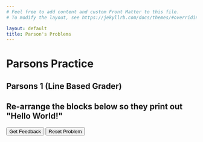 ```yaml
---
# Feel free to add content and custom Front Matter to this file.
# To modify the layout, see https://jekyllrb.com/docs/themes/#overriding-theme-defaults

layout: default
title: Parson's Problems
---
```

# Parsons Practice

## Parsons 1 (Line Based Grader)
## Re-arrange the blocks below so they print out "Hello World!"

<div id="p1-sortableTrash" class="sortable-code"></div>
<div id="p1-sortable" class="sortable-code"></div>
<div style="clear:both;"></div>
<p>
    <input id="p1-feedbackLink" value="Get Feedback" type="button" />
    <input id="p1-newInstanceLink" value="Reset Problem" type="button" />
</p>

<!--- Change below here

Generator is at : https://codio.github.io/parsons-puzzle-ui/dist/

--->

<script type="text/javascript"> 
(function(){
  var initial = "void setup ()\n" +
    "{\n" +
    "  Serial.begin(9600);\n" +
    "}\n" +
    "void loop()\n" +
    "{\n" +
    "while (true)\n" +
    "  {\n" +
    "  Serial.println(&quot;test&quot;);\n" +
    "  delay(1000);\n" +
    "  }\n" +
    "}\n" +
    "while (false) #distractor\n" +
    "void set up () #distractor\n" +
    "  Serial.begin(9600) #distractor";
  var parsonsPuzzle = new ParsonsWidget({
    "sortableId": "Activity 1-sortable",
    "max_wrong_lines": 10,
    "grader": ParsonsWidget._graders.LineBasedGrader,
    "exec_limit": 2500,
    "can_indent": true,
    "x_indent": 50,
    "lang": "en",
    "trashId": "Activity 1-sortableTrash"
  });
  parsonsPuzzle.init(initial);
  parsonsPuzzle.shuffleLines();
  $("#Activity 1-newInstanceLink").click(function(event){ 
      event.preventDefault(); 
      parsonsPuzzle.shuffleLines(); 
  }); 
  $("#Activity 1-feedbackLink").click(function(event){ 
      event.preventDefault(); 
      parsonsPuzzle.getFeedback(); 
  }); 
})(); 
</script>


